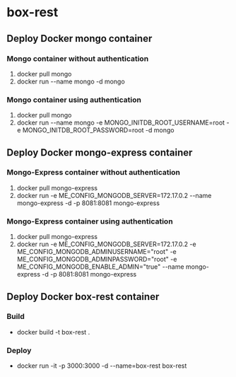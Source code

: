 # box-rest

## Deploy Docker mongo container
### Mongo container without authentication
1. docker pull mongo
2. docker run --name mongo -d mongo

### Mongo container using authentication
1. docker pull mongo
2. docker run --name mongo -e MONGO_INITDB_ROOT_USERNAME=root -e MONGO_INITDB_ROOT_PASSWORD=root -d mongo

## Deploy Docker mongo-express container
### Mongo-Express container without authentication
1. docker pull mongo-express
2. docker run -e ME_CONFIG_MONGODB_SERVER=172.17.0.2 --name mongo-express -d -p 8081:8081 mongo-express

### Mongo-Express container using authentication
1. docker pull mongo-express
2. docker run -e ME_CONFIG_MONGODB_SERVER=172.17.0.2 -e ME_CONFIG_MONGODB_ADMINUSERNAME="root" -e ME_CONFIG_MONGODB_ADMINPASSWORD="root" -e ME_CONFIG_MONGODB_ENABLE_ADMIN="true" --name mongo-express -d -p 8081:8081 mongo-express

## Deploy Docker box-rest container
### Build
- docker build -t box-rest .
### Deploy
- docker run -it -p 3000:3000 -d --name=box-rest box-rest
